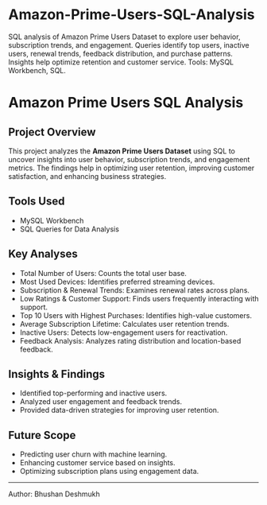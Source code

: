 # Amazon-Prime-Users-SQL-Analysis
SQL analysis of Amazon Prime Users Dataset to explore user behavior, subscription trends, and engagement. Queries identify top users, inactive users, renewal trends, feedback distribution, and purchase patterns. Insights help optimize retention and customer service. Tools: MySQL Workbench, SQL. 
# Amazon Prime Users SQL Analysis

## Project Overview
This project analyzes the **Amazon Prime Users Dataset** using SQL to uncover insights into user behavior, subscription trends, and engagement metrics. The findings help in optimizing user retention, improving customer satisfaction, and enhancing business strategies.

## Tools Used
- MySQL Workbench
- SQL Queries for Data Analysis

## Key Analyses
- Total Number of Users: Counts the total user base.
- Most Used Devices: Identifies preferred streaming devices.
- Subscription & Renewal Trends: Examines renewal rates across plans.
- Low Ratings & Customer Support: Finds users frequently interacting with support.
- Top 10 Users with Highest Purchases: Identifies high-value customers.
- Average Subscription Lifetime: Calculates user retention trends.
- Inactive Users: Detects low-engagement users for reactivation.
- Feedback Analysis: Analyzes rating distribution and location-based feedback.

## Insights & Findings
- Identified top-performing and inactive users.
- Analyzed user engagement and feedback trends.
- Provided data-driven strategies for improving user retention.

## Future Scope
- Predicting user churn with machine learning.
- Enhancing customer service based on insights.
- Optimizing subscription plans using engagement data.

--- 
Author: Bhushan Deshmukh  
 

